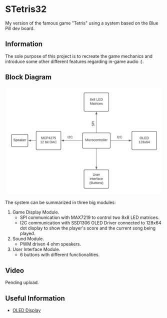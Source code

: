 # STetris32
My version of the famous game "Tetris" using a system based on the Blue Pill dev board.
## Information
The sole purpose of this project is to recreate the game mechanics and introduce some other different features regarding in-game audio :). 
## Block Diagram
![block_diagram](Docs/Imgs/block_diagram.jpeg)

The system can be summarized in three big modules:
1. Game Display Module.
    - SPI communication with MAX7219 to control two 8x8 LED matrices.
    - I2C communication with SSD1306 OLED Driver connected to 128x64 dot display to show the player's score and the current song being played.
2. Sound Module.
    - PWM driven 4 ohm speakers.
3. User Interface Module.
    - 6 buttons with different functionalities.
## Video

Pending upload.

## Useful Information
- [OLED Display](https://controllerstech.com/oled-display-using-i2c-stm32/)
